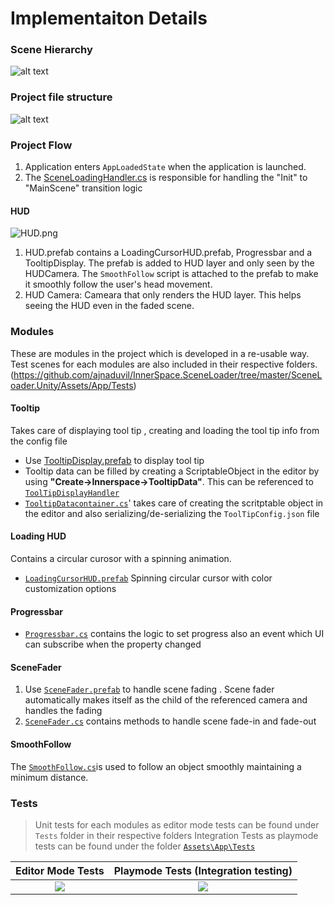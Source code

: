 
# Implementaiton Details

### Scene Hierarchy
![alt text](https://github.com/ajnaduvil/InnerSpace.SceneLoader/blob/misc/quick_refactoring/Documentation/Implementation%20Details/project%20hierarchy.PNG?raw=true)

### Project file structure
![alt text](https://github.com/ajnaduvil/InnerSpace.SceneLoader/blob/misc/quick_refactoring/Documentation/Implementation%20Details/project%20file%20structure.PNG?raw=true)
### Project Flow
 1.  Application enters `AppLoadedState` when the application is launched.
 2.  The [SceneLoadingHandler.cs](https://github.com/ajnaduvil/InnerSpace.SceneLoader/blob/master/SceneLoader.Unity/Assets/App/Scripts/SceneLoadingHandler.cs) is responsible for handling the  "Init" to "MainScene" transition logic
#### HUD
![HUD.png](https://github.com/ajnaduvil/InnerSpace.SceneLoader/blob/feature/documentation/Documentation/Implementation%20Details/HUD.png?raw=true)
1.  HUD.prefab contains a LoadingCursorHUD.prefab, Progressbar and a TooltipDisplay. The prefab is added to HUD layer and only seen by the HUDCamera. The `SmoothFollow` script is attached to the prefab to make it smoothly follow the user's head movement.
2.  HUD Camera: Cameara that only renders the HUD layer. This helps seeing the HUD even in the faded scene.

###  Modules
These are modules in the project which is developed in  a re-usable way. Test scenes for each modules are also included in their respective folders.
(https://github.com/ajnaduvil/InnerSpace.SceneLoader/tree/master/SceneLoader.Unity/Assets/App/Tests)
#### Tooltip
Takes care of displaying tool tip , creating and loading the tool tip info from the config file
-  Use [TooltipDisplay.prefab](https://github.com/ajnaduvil/InnerSpace.SceneLoader/blob/master/SceneLoader.Unity/Assets/App/Modules/ToolTip/Prefabs/TooltipDisplay.prefab "TooltipDisplay.prefab")  to display tool tip
- Tooltip data can be filled by creating a ScriptableObject in the editor by using **"Create->Innerspace->TooltipData"**. This can be referenced to [`ToolTipDisplayHandler`](https://github.com/ajnaduvil/InnerSpace.SceneLoader/blob/master/SceneLoader.Unity/Assets/App/Modules/ToolTip/Scripts/ToolTipDisplayHandler.cs "ToolTipDisplayHandler.cs") 
-   [`TooltipDatacontainer.cs`](https://github.com/ajnaduvil/InnerSpace.SceneLoader/blob/master/SceneLoader.Unity/Assets/App/Modules/ToolTip/Scripts/ToolTipDataContainer.cs)' takes care of creating the scritptable object in the editor and also serializing/de-serializing the `ToolTipConfig.json`  file 

#### Loading HUD
Contains a circular curosor with a spinning animation.

 - [`LoadingCursorHUD.prefab`](https://github.com/ajnaduvil/InnerSpace.SceneLoader/blob/master/SceneLoader.Unity/Assets/App/Modules/LoadingHUD/Prefabs/LoadingCursorHUD.prefab "LoadingCursorHUD.prefab") Spinning circular cursor with color customization options
 
#### Progressbar
- [`Progressbar.cs`](https://github.com/ajnaduvil/InnerSpace.SceneLoader/blob/master/SceneLoader.Unity/Assets/App/Modules/Progressbar/Scripts/Progressbar.cs "Progressbar.cs") contains the logic to set progress also an event which UI can subscribe when the property changed

#### SceneFader

1.  Use [`SceneFader.prefab`](https://github.com/ajnaduvil/InnerSpace.SceneLoader/blob/master/SceneLoader.Unity/Assets/App/Modules/SceneLoader/Prefabs/SceneFader.prefab "SceneFader.prefab") to handle scene fading . Scene fader automatically makes itself as the child of the referenced camera and handles the fading
2.  [`SceneFader.cs`](https://github.com/ajnaduvil/InnerSpace.SceneLoader/blob/master/SceneLoader.Unity/Assets/App/Modules/SceneLoader/Scripts/SceneFader.cs "SceneFader.cs") contains methods to handle scene fade-in and fade-out

#### SmoothFollow
The [`SmoothFollow.cs`](https://github.com/ajnaduvil/InnerSpace.SceneLoader/blob/master/SceneLoader.Unity/Assets/App/Modules/SmoothFollow/SmoothFollow.cs "SmoothFollow.cs")is used to follow an object smoothly maintaining a minimum distance.
### Tests
> Unit tests for each modules as editor mode tests can be found under `Tests` folder in their respective folders
> Integration Tests as playmode tests can be found under the folder [`Assets\App\Tests`](https://github.com/ajnaduvil/InnerSpace.SceneLoader/tree/misc/quick_refactoring/SceneLoader.Unity/Assets/App/Tests)

Editor Mode Tests           |  Playmode Tests (Integration testing)
:-------------------------:|:-------------------------:
![](https://github.com/ajnaduvil/InnerSpace.SceneLoader/blob/misc/quick_refactoring/Documentation/Implementation%20Details/editor%20tests.png?raw=true)  |  ![](https://github.com/ajnaduvil/InnerSpace.SceneLoader/blob/misc/quick_refactoring/Documentation/Implementation%20Details/playmode%20tests.png?raw=true)
